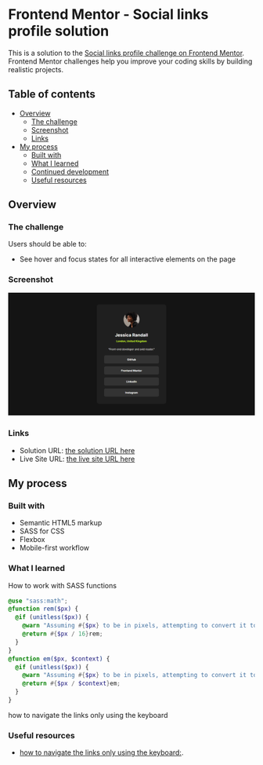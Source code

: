 # Frontend Mentor - Social links profile solution

This is a solution to the [Social links profile challenge on Frontend Mentor](https://www.frontendmentor.io/challenges/social-links-profile-UG32l9m6dQ). Frontend Mentor challenges help you improve your coding skills by building realistic projects.

## Table of contents

- [Overview](#overview)
  - [The challenge](#the-challenge)
  - [Screenshot](#screenshot)
  - [Links](#links)
- [My process](#my-process)
  - [Built with](#built-with)
  - [What I learned](#what-i-learned)
  - [Continued development](#continued-development)
  - [Useful resources](#useful-resources)

## Overview

### The challenge

Users should be able to:

- See hover and focus states for all interactive elements on the page

### Screenshot

![](./screenshot-2025-02-27-10-50-17.png)

### Links

- Solution URL: [the solution URL here](https://github.com/Mohammed-Osama-pg/FdMr-Social-links-profile.git)
- Live Site URL: [the live site URL here](https://mohammed-osama-pg.github.io/FdMr-Social-links-profile/)

## My process

### Built with

- Semantic HTML5 markup
- SASS for CSS
- Flexbox
- Mobile-first workflow

### What I learned

How to work with SASS functions

```SCSS
@use "sass:math";
@function rem($px) {
  @if (unitless($px)) {
    @warn "Assuming #{$px} to be in pixels, attempting to convert it to a number.";
    @return #{$px / 16}rem;
  }
}
@function em($px, $context) {
  @if (unitless($px)) {
    @warn "Assuming #{$px} to be in pixels, attempting to convert it to a number.";
    @return #{$px / $context}em;
  }
}
```

how to navigate the links only using the keyboard

### Useful resources

- [how to navigate the links only using the keyboard:](https://whoishostingthis.com/how-to-create-a-website/how-to-make-your-website-accessible-for-keyboard-only-visitors/).
